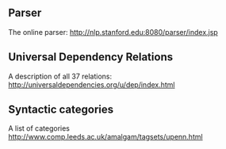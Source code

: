 ## Parser

The online parser: http://nlp.stanford.edu:8080/parser/index.jsp

## Universal Dependency Relations

A description of all 37 relations: http://universaldependencies.org/u/dep/index.html

## Syntactic categories

A list of categories http://www.comp.leeds.ac.uk/amalgam/tagsets/upenn.html
